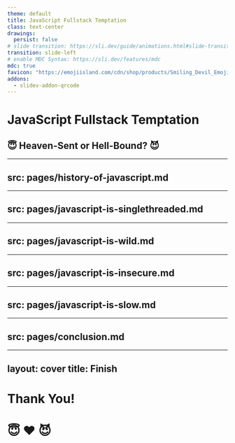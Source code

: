 ```yaml
---
theme: default
title: JavaScript Fullstack Temptation
class: text-center
drawings:
  persist: false
# slide transition: https://sli.dev/guide/animations.html#slide-transitions
transition: slide-left
# enable MDC Syntax: https://sli.dev/features/mdc
mdc: true
favicon: "https://emojiisland.com/cdn/shop/products/Smiling_Devil_Emoji_large.png?v=1571606036"
addons:
  - slidev-addon-qrcode
---
```


# JavaScript Fullstack Temptation

## 😇 Heaven-Sent or Hell-Bound? 😈

<!--
"Can you guys help me?"

🟦 Have faith in JavaScript, trust your fellow frontend developers!

🟥 No, don't sell your soul to somebody else! Use a proper language for the backend!

"Thank you for nothing."

🟦 Why are you so against using JavaScript?

🟥 Well, first of all, JavaScript has a very strange history.

🟥 [click] -> next slide
-->

---
src: pages/history-of-javascript.md
---

---
src: pages/javascript-is-singlethreaded.md
---

---
src: pages/javascript-is-wild.md
---

---
src: pages/javascript-is-insecure.md
---

---
src: pages/javascript-is-slow.md
---

---
src: pages/conclusion.md
---

---
layout: cover
title: Finish
---

<div class="flex flex-col justify-center items-center">
    <h1>Thank You!</h1>
    <QRCode
        :width="200"
        :height="200"
        type="svg"
        data="https://github.com/dhhyi/javascript-fullstack-temptation"
        :margin="10"
        :dotsOptions="{ type: 'extra-rounded', color: 'gray' }"
    />
    <h1>😇 ❤️ 😈</h1>
</div>
